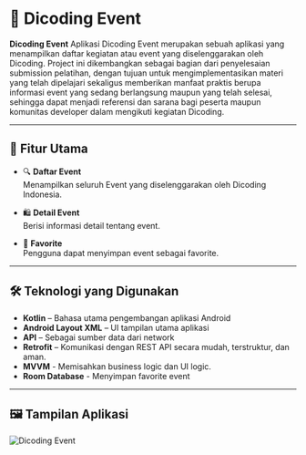 # 🧩 Dicoding Event

**Dicoding Event** Aplikasi Dicoding Event merupakan sebuah aplikasi yang menampilkan daftar kegiatan atau event yang diselenggarakan oleh Dicoding. Project ini dikembangkan sebagai bagian dari penyelesaian submission pelatihan, dengan tujuan untuk mengimplementasikan materi yang telah dipelajari sekaligus memberikan manfaat praktis berupa informasi event yang sedang berlangsung maupun yang telah selesai, sehingga dapat menjadi referensi dan sarana bagi peserta maupun komunitas developer dalam mengikuti kegiatan Dicoding.

---

## 🚀 Fitur Utama

- 🔍 **Daftar Event**  
  Menampilkan seluruh Event yang diselenggarakan oleh Dicoding Indonesia.

- 🛍️ **Detail Event**  
  Berisi informasi detail tentang event.

- 🤝 **Favorite**  
  Pengguna dapat menyimpan event sebagai favorite.

---

## 🛠️ Teknologi yang Digunakan

- **Kotlin** – Bahasa utama pengembangan aplikasi Android
- **Android Layout XML** – UI tampilan utama aplikasi
- **API** – Sebagai sumber data dari network
- **Retrofit** – Komunikasi dengan REST API secara mudah, terstruktur, dan aman.
- **MVVM** - Memisahkan business logic dan UI logic.
- **Room Database** - Menyimpan favorite event

---

## 🖼️ Tampilan Aplikasi
![Dicoding Event](https://github.com/user-attachments/assets/370a37c6-3371-40b9-8a37-fdffb9c4e2da)

